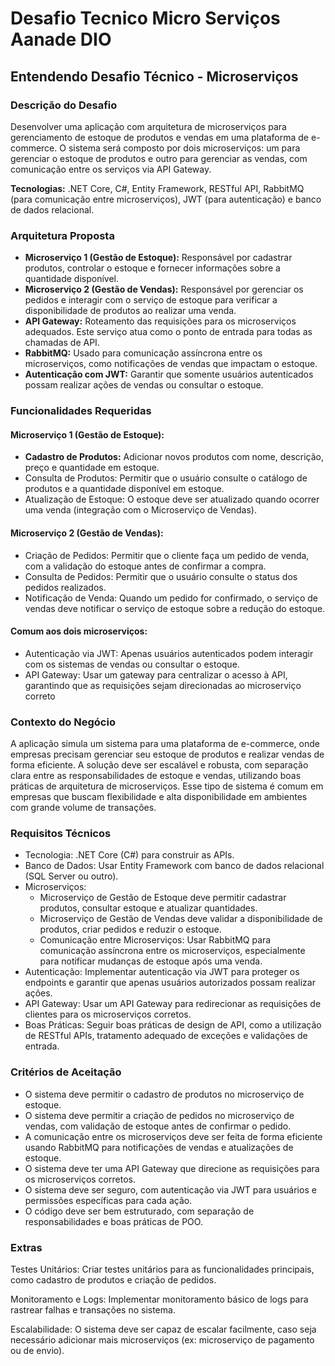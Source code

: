 # Desafio Tecnico Micro Serviços Aanade DIO

## Entendendo Desafio Técnico - Microserviços
### Descrição do Desafio
Desenvolver uma aplicação com arquitetura de microserviços para gerenciamento de estoque de produtos e vendas em uma plataforma de e-commerce. O sistema será composto por dois microserviços: um para gerenciar o estoque de produtos e outro para gerenciar as vendas, com comunicação entre os serviços via API Gateway. 

<b>Tecnologias:</b> .NET Core, C#, Entity Framework, RESTful API, RabbitMQ (para comunicação entre microserviços), JWT (para autenticação) e banco de dados relacional. 


### Arquitetura Proposta 
<ul>
    <li>
        <b>Microserviço 1 (Gestão de Estoque):</b> 
        Responsável por cadastrar produtos, controlar o estoque e fornecer informações sobre a quantidade disponível. 
    </li>
    <li>
        <b>Microserviço 2 (Gestão de Vendas):</b> 
        Responsável por gerenciar os pedidos e interagir com o serviço de estoque para verificar a disponibilidade de produtos ao realizar uma venda. 
    </li>
    <li>
        <b>API Gateway:</b> 
        Roteamento das requisições para os microserviços adequados. Este serviço atua como o ponto de entrada para todas as chamadas de API. 
    </li>
    <li>
        <b>RabbitMQ:</b> 
        Usado para comunicação assíncrona entre os microserviços, como notificações de vendas que impactam o estoque. 
    </li>
    <li>
        <b>Autenticação com JWT:</b> 
        Garantir que somente usuários autenticados possam realizar ações de vendas ou consultar o estoque.
    </li>
</ul>

### Funcionalidades Requeridas

#### Microserviço 1 (Gestão de Estoque): 
<ul>
    <li>
        <b>Cadastro de Produtos:</b> Adicionar novos produtos com nome, descrição, preço e quantidade em estoque. 
    </li>
    <li>
        Consulta de Produtos: Permitir que o usuário consulte o catálogo de produtos e a quantidade disponível em estoque. 
    </li>
    <li>
        Atualização de Estoque: O estoque deve ser atualizado quando ocorrer uma venda (integração com o Microserviço de Vendas). 
    </li>
</ul>


####  Microserviço 2 (Gestão de Vendas): 
<ul>
    <li>
    Criação de Pedidos: Permitir que o cliente faça um pedido de venda, com a validação do estoque antes de confirmar a compra. 
    </li>
    <li>
    Consulta de Pedidos: Permitir que o usuário consulte o status dos pedidos realizados. 
    </li>
    <li>
    Notificação de Venda: Quando um pedido for confirmado, o serviço de vendas deve notificar o serviço de estoque sobre a redução do estoque. 
    </li>
</ul>


#### Comum aos dois microserviços: 
<ul>
    <li>
        Autenticação via JWT: Apenas usuários autenticados podem interagir com os sistemas de vendas ou consultar o estoque. 
    </li>
    <li>
        API Gateway: Usar um gateway para centralizar o acesso à API, garantindo que as requisições sejam direcionadas ao microserviço correto
    </li>
</ul>


### Contexto do Negócio
<p>A aplicação simula um sistema para uma plataforma de e-commerce, onde empresas precisam gerenciar seu estoque de produtos e realizar vendas de forma eficiente. A solução deve ser escalável e robusta, com separação clara entre as responsabilidades de estoque e vendas, utilizando boas práticas de arquitetura de microserviços. Esse tipo de sistema é comum em empresas que buscam flexibilidade e alta disponibilidade em ambientes com grande volume de transações. </p>

### Requisitos Técnicos
<ul>
    <li>
        Tecnologia: .NET Core (C#) para construir as APIs. 
    </li>
    <li>
        Banco de Dados: Usar Entity Framework com banco de dados relacional (SQL Server ou outro).
    </li> 
    <li>
        Microserviços: 
        <ul>
            <li>
                Microserviço de Gestão de Estoque deve permitir cadastrar produtos, consultar estoque e atualizar quantidades. 
            </li>
            <li>
                Microserviço de Gestão de Vendas deve validar a disponibilidade de produtos, criar pedidos e reduzir o estoque. 
            </li>
            <li>
                Comunicação entre Microserviços: Usar RabbitMQ para comunicação assíncrona entre os microserviços, especialmente para notificar mudanças de estoque após uma venda.
            </li>
        </ul>
    </li>
    <li>
        Autenticação: Implementar autenticação via JWT para proteger os endpoints e garantir que apenas usuários autorizados possam realizar ações. 
    </li>
    <li>
        API Gateway: Usar um API Gateway para redirecionar as requisições de clientes para os microserviços corretos. 
    </li>
    <li>
        Boas Práticas: Seguir boas práticas de design de API, como a utilização de RESTful APIs, tratamento adequado de exceções e validações de entrada. 
    </li>
</ul>

### Critérios de Aceitação
<ul>
    <li>
        O sistema deve permitir o cadastro de produtos no microserviço de estoque. 
    </li>
    <li>
        O sistema deve permitir a criação de pedidos no microserviço de vendas, com validação de estoque antes de confirmar o pedido. 
    </li>
    <li>
        A comunicação entre os microserviços deve ser feita de forma eficiente usando RabbitMQ para notificações de vendas e atualizações de estoque. 
    </li>
    <li>
        O sistema deve ter uma API Gateway que direcione as requisições para os microserviços corretos. 
    </li>
    <li>
        O sistema deve ser seguro, com autenticação via JWT para usuários e permissões específicas para cada ação. 
    </li>
    <li>
        O código deve ser bem estruturado, com separação de responsabilidades e boas práticas de POO. 
    </li>
</ul>

### Extras
Testes Unitários: Criar testes unitários para as funcionalidades principais, como cadastro de produtos e criação de pedidos. 

Monitoramento e Logs: Implementar monitoramento básico de logs para rastrear falhas e transações no sistema. 

Escalabilidade: O sistema deve ser capaz de escalar facilmente, caso seja necessário adicionar mais microserviços (ex: microserviço de pagamento ou de envio). 

